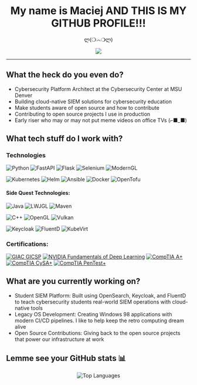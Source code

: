 <div align="center">
  
# My name is Maciej AND THIS IS MY GITHUB PROFILE!!!
  
ლ(❍෴❍ლ)
</div>

<div align="center">
  <img src="https://readme-typing-svg.herokuapp.com/?lines=Cybersecurity+Platform+Architect;Software+Developer;Early+Bird+Fish+Video+Enthusiast;Motorcycle+Builder;Legacy+App+Developer;Builds+SIEMs+and+Stuff;Programming+is+art&font=Fira%20Code&center=true&width=440&height=45&color=7aa2f7&vCenter=true&size=22">
</div>

---
## What the heck do you even do?

- Cybersecurity Platform Architect at the Cybersecurity Center at MSU Denver
- Building cloud-native SIEM solutions for cybersecurity education
- Make students aware of open source and how to contribute
- Contributing to open source projects I use in production
- Early riser who may or may not put meme videos on office TVs (⌐■_■)

## What tech stuff do I work with?

### Technologies

![Python](https://img.shields.io/badge/Python-3776AB?style=for-the-badge&logo=python&logoColor=white)
![FastAPI](https://img.shields.io/badge/FastAPI-009688?style=for-the-badge&logo=fastapi&logoColor=white)
![Flask](https://img.shields.io/badge/Flask-000000?style=for-the-badge&logo=flask&logoColor=white)
![Selenium](https://img.shields.io/badge/Selenium-43B02A?style=for-the-badge&logo=selenium&logoColor=white)
![ModernGL](https://img.shields.io/badge/ModernGL-FF6B35?style=for-the-badge&logo=opengl&logoColor=white)

![Kubernetes](https://img.shields.io/badge/Kubernetes-326CE5?style=for-the-badge&logo=kubernetes&logoColor=white)
![Helm](https://img.shields.io/badge/Helm-0F1689?style=for-the-badge&logo=helm&logoColor=white)
![Ansible](https://img.shields.io/badge/Ansible-EE0000?style=for-the-badge&logo=ansible&logoColor=white)
![Docker](https://img.shields.io/badge/Docker-2496ED?style=for-the-badge&logo=docker&logoColor=white)
![OpenTofu](https://img.shields.io/badge/OpenTofu-FFDA18?style=for-the-badge&logo=opentofu&logoColor=black)

#### Side Quest Technologies:

![Java](https://img.shields.io/badge/Java-ED8B00?style=for-the-badge&logo=openjdk&logoColor=white)
![LWJGL](https://img.shields.io/badge/LWJGL-5382A1?style=for-the-badge&logo=java&logoColor=white)
![Maven](https://img.shields.io/badge/Apache%20Maven-C71A36?style=for-the-badge&logo=apache-maven&logoColor=white)

![C++](https://img.shields.io/badge/C++-00599C?style=for-the-badge&logo=cplusplus&logoColor=white)
![OpenGL](https://img.shields.io/badge/OpenGL-5586A4?style=for-the-badge&logo=opengl&logoColor=white)
![Vulkan](https://img.shields.io/badge/Vulkan-AC162C?style=for-the-badge&logo=vulkan&logoColor=white)

![Keycloak](https://img.shields.io/badge/Keycloak-4D4D4D?style=for-the-badge&logo=keycloak&logoColor=white)
![FluentD](https://img.shields.io/badge/FluentD-0E83C8?style=for-the-badge&logo=fluentd&logoColor=white)
![KubeVirt](https://img.shields.io/badge/KubeVirt-326CE5?style=for-the-badge&logo=kubevirt&logoColor=white)

### Certifications:

[![GIAC GICSP](https://img.shields.io/badge/GIAC-GICSP-blue?style=for-the-badge&logo=sans&logoColor=white)](https://www.credly.com/badges/5b7a467f-78d9-4113-b2d8-ef1554016ff9/linked_in_profile)
[![NVIDIA Fundamentals of Deep Learning](https://img.shields.io/badge/NVIDIA-Deep%20Learning-76B900?style=for-the-badge&logo=nvidia&logoColor=white)](https://learn.nvidia.com/certificates?id=pKPfpdozTNehK71oz4H60g)
[![CompTIA A+](https://img.shields.io/badge/CompTIA-A+-red?style=for-the-badge&logo=comptia&logoColor=white)](https://www.credly.com/earner/earned/share/4230a260-1bae-4a68-bfc4-fe0ea177ec3c)
[![CompTIA CySA+](https://img.shields.io/badge/CompTIA-CySA+-red?style=for-the-badge&logo=comptia&logoColor=white)](https://www.credly.com/badges/91a25c38-06a6-4029-bad8-74009e5bec6a)
[![CompTIA PenTest+](https://img.shields.io/badge/CompTIA-PenTest+-red?style=for-the-badge&logo=comptia&logoColor=white)](https://www.credly.com/badges/e17b96f6-d8e1-4bbc-a72b-0accb7a39709)

## What are you currently working on?

- Student SIEM Platform: Built using OpenSearch, Keycloak, and FluentD to teach cybersecurity students real-world SIEM operations with cloud-native tools
- Legacy OS Development: Creating Windows 98 applications with modern CI/CD pipelines. I like to help keep the retro computing dream alive
- Open Source Contributions: Giving back to the open source projects that power our infrastructure at work

## Lemme see your GitHub stats 📊

<div align="center">

![Top Languages](https://github-readme-stats.vercel.app/api/top-langs/?username=Xata&theme=tokyonight&hide_border=false&include_all_commits=true&count_private=true&layout=compact)

</div>
